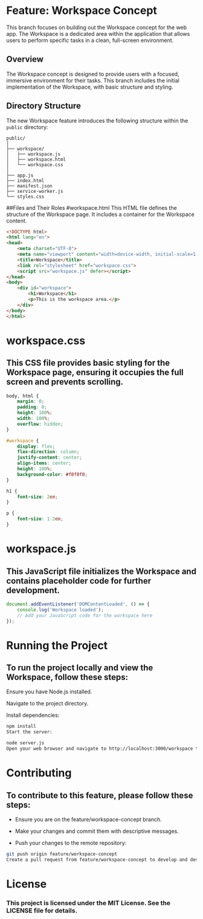 # Feature: Workspace Concept

This branch focuses on building out the Workspace concept for the web app. The Workspace is a dedicated area within the application that allows users to perform specific tasks in a clean, full-screen environment.

## Overview

The Workspace concept is designed to provide users with a focused, immersive environment for their tasks. This branch includes the initial implementation of the Workspace, with basic structure and styling.

## Directory Structure

The new Workspace feature introduces the following structure within the `public` directory:

```plaintext
public/
│
├── workspace/
│   ├── workspace.js
│   ├── workspace.html
│   └── workspace.css
│
├── app.js
├── index.html
├── manifest.json
├── service-worker.js
└── styles.css
```

##Files and Their Roles
#workspace.html
This HTML file defines the structure of the Workspace page. It includes a container for the Workspace content.

```html
<!DOCTYPE html>
<html lang="en">
<head>
    <meta charset="UTF-8">
    <meta name="viewport" content="width=device-width, initial-scale=1.0">
    <title>Workspace</title>
    <link rel="stylesheet" href="workspace.css">
    <script src="workspace.js" defer></script>
</head>
<body>
    <div id="workspace">
        <h1>Workspace</h1>
        <p>This is the workspace area.</p>
    </div>
</body>
</html>
```

# workspace.css
## This CSS file provides basic styling for the Workspace page, ensuring it occupies the full screen and prevents scrolling.

```css
body, html {
    margin: 0;
    padding: 0;
    height: 100%;
    width: 100%;
    overflow: hidden;
}

#workspace {
    display: flex;
    flex-direction: column;
    justify-content: center;
    align-items: center;
    height: 100%;
    background-color: #f0f0f0;
}

h1 {
    font-size: 2em;
}

p {
    font-size: 1.2em;
}
```

# workspace.js
## This JavaScript file initializes the Workspace and contains placeholder code for further development.

```js
document.addEventListener('DOMContentLoaded', () => {
    console.log('Workspace loaded');
    // Add your JavaScript code for the workspace here
});
```

# Running the Project
## To run the project locally and view the Workspace, follow these steps:

Ensure you have Node.js installed.

Navigate to the project directory.

Install dependencies:

```sh
npm install
Start the server:
```

```sh
node server.js
Open your web browser and navigate to http://localhost:3000/workspace to view the Workspace.
```

# Contributing
## To contribute to this feature, please follow these steps:

- Ensure you are on the feature/workspace-concept branch.

- Make your changes and commit them with descriptive messages.

- Push your changes to the remote repository:

```sh
git push origin feature/workspace-concept
Create a pull request from feature/workspace-concept to develop and describe your changes in detail.
```


# License
### This project is licensed under the MIT License. See the LICENSE file for details.
